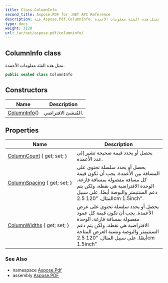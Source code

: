 ```yaml
---
title: Class ColumnInfo
second_title: Aspose.PDF for .NET API Reference
description: فئة Aspose.Pdf.ColumnInfo. تمثل هذه الفئة معلومات الأعمدة
type: docs
weight: 3120
url: /ar/net/aspose.pdf/columninfo/
---
```

## ColumnInfo class

تمثل هذه الفئة معلومات الأعمدة.

```csharp
public sealed class ColumnInfo
```

## Constructors

| Name | Description |
| --- | --- |
| [ColumnInfo](columninfo/)() | المُنشئ الافتراضي. |

## Properties

| Name | Description |
| --- | --- |
| [ColumnCount](../../aspose.pdf/columninfo/columncount/) { get; set; } | يحصل أو يحدد قيمة صحيحة تشير إلى عدد الأعمدة. |
| [ColumnSpacing](../../aspose.pdf/columninfo/columnspacing/) { get; set; } | يحصل أو يحدد سلسلة تحتوي على المسافة بين الأعمدة. يجب أن تكون قيمة كل مسافة مفصولة بمسافة فارغة. الوحدة الافتراضية هي نقطة، ولكن يتم دعم السنتيمتر والبوصة أيضًا. على سبيل المثال، "120 2.5cm 1.5inch". |
| [ColumnWidths](../../aspose.pdf/columninfo/columnwidths/) { get; set; } | يحصل أو يحدد سلسلة تحتوي على عرض الأعمدة. يجب أن تكون قيمة كل عمود مفصولة بمسافة فارغة. الوحدة الافتراضية هي نقطة، ولكن يتم دعم السنتيمتر والبوصة ونسبة العرض المتاحة أيضًا. على سبيل المثال، "120 2.5cm 1.5inch" |

### See Also

* namespace [Aspose.Pdf](../../aspose.pdf/)
* assembly [Aspose.PDF](../../)